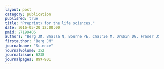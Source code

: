 ```yaml
---
layout: post
category: publication
published: true
title: "Preprints for the life sciences."
date: 2016-05-20 12:00:00
pmid: 27199406
authors: "Berg JM, Bhalla N, Bourne PE, Chalfie M, Drubin DG, Fraser JS, Greider CW, Hendricks M, Jones C, Kiley R, King S, Kirschner MW, Krumholz HM, Lehmann R, Leptin M, Pulverer B, Rosenzweig B, Spiro JE, Stebbins M, Strasser C, Swaminathan S, Turner P, Vale RD, VijayRaghavan K, Wolberger C"
firstauthor: "Berg JM"
journalname: "Science"
journalvolume: 352
journalissue: 6288
journalpages: 899-901
---
```





